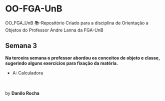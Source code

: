 # OO-FGA-UnB

OO_FGA_UnB 📚-Repositório Criado para a disciplina de Orientação a Objetos do Professor Andre Lanna da FGA-UnB

## Semana 3

<b>Na terceira semana o professor abordou os conceitos de objeto e classe, sugerindo alguns exercícios para fixação da matéria.</b>
-  A: Calculadora

<br><br>by <b>Danilo Rocha</b>